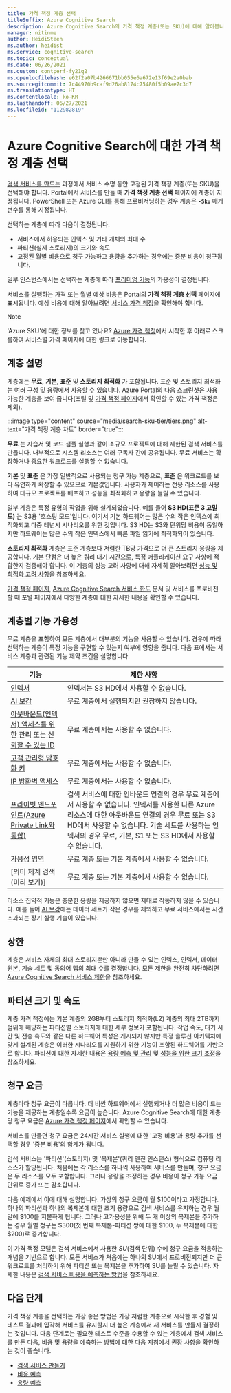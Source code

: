 ```yaml
---
title: 가격 책정 계층 선택
titleSuffix: Azure Cognitive Search
description: Azure Cognitive Search의 가격 책정 계층(또는 SKU)에 대해 알아봅니다. 검색 서비스는 무료, 기본 및 표준 계층으로 프로비전할 수 있습니다. 표준은 다양한 리소스 구성 및 용량 수준으로 사용 가능합니다.
manager: nitinme
author: HeidiSteen
ms.author: heidist
ms.service: cognitive-search
ms.topic: conceptual
ms.date: 06/26/2021
ms.custom: contperf-fy21q2
ms.openlocfilehash: e62f2a07b4266671bb055e6a672e13f69e2a0bab
ms.sourcegitcommit: 7c44970b9caf9d26ab8174c75480f5b09ae7c3d7
ms.translationtype: HT
ms.contentlocale: ko-KR
ms.lasthandoff: 06/27/2021
ms.locfileid: "112982819"
---
```

# <a name="choose-a-pricing-tier-for-azure-cognitive-search"></a>Azure Cognitive Search에 대한 가격 책정 계층 선택

[검색 서비스를 만드는](search-create-service-portal.md) 과정에서 서비스 수명 동안 고정된 가격 책정 계층(또는 SKU)을 선택해야 합니다. Portal에서 서비스를 만들 때 **가격 책정 계층 선택** 페이지에 계층이 지정됩니다. PowerShell 또는 Azure CLI를 통해 프로비저닝하는 경우 계층은 **`-Sku`** 매개 변수를 통해 지정됩니다.

선택하는 계층에 따라 다음이 결정됩니다.

+ 서비스에서 허용되는 인덱스 및 기타 개체의 최대 수
+ 파티션(실제 스토리지)의 크기와 속도
+ 고정된 월별 비용으로 청구 가능하고 용량을 추가하는 경우에는 증분 비용이 청구됩니다.

일부 인스턴스에서는 선택하는 계층에 따라 [프리미엄 기능](#premium-features)의 가용성이 결정됩니다.

서비스를 실행하는 가격 또는 월별 예상 비용은 Portal의 **가격 책정 계층 선택** 페이지에 표시됩니다. 예상 비용에 대해 알아보려면 [서비스 가격 책정](https://azure.microsoft.com/pricing/details/search/)을 확인해야 합니다.

> [!NOTE]
> 'Azure SKU'에 대한 정보를 찾고 있나요? [Azure 가격 책정](https://azure.microsoft.com/pricing/)에서 시작한 후 아래로 스크롤하여 서비스별 가격 페이지에 대한 링크로 이동합니다.

## <a name="tier-descriptions"></a>계층 설명

계층에는 **무료**, **기본**, **표준** 및 **스토리지 최적화** 가 포함됩니다. 표준 및 스토리지 최적화는 여러 구성 및 용량에서 사용할 수 있습니다. Azure Portal의 다음 스크린샷은 사용 가능한 계층을 보여 줍니다(포털 및 [가격 책정 페이지](https://azure.microsoft.com/pricing/details/search/)에서 확인할 수 있는 가격 책정은 제외). 

:::image type="content" source="media/search-sku-tier/tiers.png" alt-text="가격 책정 계층 차트" border="true":::

**무료** 는 자습서 및 코드 샘플 실행과 같이 소규모 프로젝트에 대해 제한된 검색 서비스를 만듭니다. 내부적으로 시스템 리소스는 여러 구독자 간에 공유됩니다. 무료 서비스는 확장하거나 중요한 워크로드를 실행할 수 없습니다.

**기본** 및 **표준** 은 가장 일반적으로 사용되는 청구 가능 계층으로, **표준** 은 워크로드를 보다 유연하게 확장할 수 있으므로 기본값입니다. 사용자가 제어하는 전용 리소스를 사용하여 대규모 프로젝트를 배포하고 성능을 최적화하고 용량을 늘릴 수 있습니다.

일부 계층은 특정 유형의 작업을 위해 설계되었습니다. 예를 들어 **S3 HD(표준 3 고밀도)** 는 S3용 '호스팅 모드'입니다. 여기서 기본 하드웨어는 많은 수의 작은 인덱스에 최적화되고 다중 테넌시 시나리오를 위한 것입니다. S3 HD는 S3와 단위당 비용이 동일하지만 하드웨어는 많은 수의 작은 인덱스에서 빠른 파일 읽기에 최적화되어 있습니다.

**스토리지 최적화** 계층은 표준 계층보다 저렴한 TB당 가격으로 더 큰 스토리지 용량을 제공합니다. 기본 단점은 더 높은 쿼리 대기 시간으로, 특정 애플리케이션 요구 사항에 적합한지 검증해야 합니다. 이 계층의 성능 고려 사항에 대해 자세히 알아보려면 [성능 및 최적화 고려 사항](search-performance-optimization.md)을 참조하세요.

[가격 책정 페이지](https://azure.microsoft.com/pricing/details/search/), [Azure Cognitive Search 서비스 한도](search-limits-quotas-capacity.md) 문서 및 서비스를 프로비전할 때 포털 페이지에서 다양한 계층에 대한 자세한 내용을 확인할 수 있습니다.

<a name="premium-features"></a>

## <a name="feature-availability-by-tier"></a>계층별 기능 가용성

무료 계층을 포함하여 모든 계층에서 대부분의 기능을 사용할 수 있습니다. 경우에 따라 선택하는 계층이 특정 기능을 구현할 수 있는지 여부에 영향을 줍니다. 다음 표에서는 서비스 계층과 관련된 기능 제약 조건을 설명합니다.

| 기능 | 제한 사항 |
|---------|-------------|
| [인덱서](search-indexer-overview.md) | 인덱서는 S3 HD에서 사용할 수 없습니다.  |
| [AI 보강](cognitive-search-concept-intro.md) | 무료 계층에서 실행되지만 권장하지 않습니다. |
| [아웃바운드(인덱서) 액세스를 위한 관리 또는 신뢰할 수 있는 ID](search-howto-managed-identities-data-sources.md) | 무료 계층에서는 사용할 수 없습니다.|
| [고객 관리형 암호화 키](search-security-manage-encryption-keys.md) | 무료 계층에서는 사용할 수 없습니다. |
| [IP 방화벽 액세스](service-configure-firewall.md) | 무료 계층에서는 사용할 수 없습니다. |
| [프라이빗 엔드포인트(Azure Private Link와 통합)](service-create-private-endpoint.md) | 검색 서비스에 대한 인바운드 연결의 경우 무료 계층에서 사용할 수 없습니다. 인덱서를 사용한 다른 Azure 리소스에 대한 아웃바운드 연결의 경우 무료 또는 S3 HD에서 사용할 수 없습니다. 기술 세트를 사용하는 인덱서의 경우 무료, 기본, S1 또는 S3 HD에서 사용할 수 없습니다.| 
| [가용성 영역](search-performance-optimization.md) | 무료 계층 또는 기본 계층에서 사용할 수 없습니다. |
| [의미 체계 검색(미리 보기)] | 무료 계층 또는 기본 계층에서 사용할 수 없습니다. |

리소스 집약적 기능은 충분한 용량을 제공하지 않으면 제대로 작동하지 않을 수 있습니다. 예를 들어 [AI 보강](cognitive-search-concept-intro.md)에는 데이터 세트가 작은 경우를 제외하고 무료 서비스에서는 시간 초과되는 장기 실행 기술이 있습니다.

## <a name="upper-limits"></a>상한

계층은 서비스 자체의 최대 스토리지뿐만 아니라 만들 수 있는 인덱스, 인덱서, 데이터 원본, 기술 세트 및 동의어 맵의 최대 수를 결정합니다. 모든 제한을 완전히 차단하려면 [Azure Cognitive Search 서비스 제한](search-limits-quotas-capacity.md)을 참조하세요. 

## <a name="partition-size-and-speed"></a>파티션 크기 및 속도

계층 가격 책정에는 기본 계층의 2GB부터 스토리지 최적화(L2) 계층의 최대 2TB까지 범위에 해당하는 파티션별 스토리지에 대한 세부 정보가 포함됩니다. 작업 속도, 대기 시간 및 전송 속도와 같은 다른 하드웨어 특성은 게시되지 않지만 특정 솔루션 아키텍처에 맞게 설계된 계층은 이러한 시나리오를 지원하기 위한 기능이 포함된 하드웨어를 기반으로 합니다. 파티션에 대한 자세한 내용은 [용량 예측 및 관리](search-capacity-planning.md) 및 [성능을 위한 크기 조정](search-performance-optimization.md)을 참조하세요.

## <a name="billing-rates"></a>청구 요금

계층마다 청구 요금이 다릅니다. 더 비싼 하드웨어에서 실행되거나 더 많은 비용이 드는 기능을 제공하는 계층일수록 요금이 높습니다. Azure Cognitive Search에 대한 계층당 청구 요금은 [Azure 가격 책정 페이지](https://azure.microsoft.com/pricing/details/search/)에서 확인할 수 있습니다.

서비스를 만들면 청구 요금은 24시간 서비스 실행에 대한 '고정 비용'과 용량 추가를 선택할 경우 '증분 비용'의 합계가 됩니다.

검색 서비스는 '파티션'(스토리지) 및 '복제본'(쿼리 엔진 인스턴스) 형식으로 컴퓨팅 리소스가 할당됩니다. 처음에는 각 리소스를 하나씩 사용하여 서비스를 만들며, 청구 요금은 두 리소스를 모두 포함합니다. 그러나 용량을 조정하는 경우 비용이 청구 가능 요금 단위로 증가 또는 감소합니다.

다음 예제에서 이에 대해 설명합니다. 가상의 청구 요금이 월 $100이라고 가정합니다. 하나의 파티션과 하나의 복제본에 대한 초기 용량으로 검색 서비스를 유지하는 경우 월말에 $100를 지불하게 됩니다. 그러나 고가용성을 위해 두 개 이상의 복제본을 추가하는 경우 월별 청구는 $300(첫 번째 복제본-파티션 쌍에 대한 $100, 두 복제본에 대한 $200)로 증가합니다.

이 가격 책정 모델은 검색 서비스에서 사용한 *SU*(검색 단위) 수에 청구 요금을 적용하는 개념을 기반으로 합니다. 모든 서비스가 처음에는 하나의 SU에서 프로비전되지만 더 큰 워크로드를 처리하기 위해 파티션 또는 복제본을 추가하여 SU를 늘릴 수 있습니다. 자세한 내용은 [검색 서비스 비용을 예측하는 방법](search-sku-manage-costs.md)을 참조하세요.

## <a name="next-steps"></a>다음 단계

가격 책정 계층을 선택하는 가장 좋은 방법은 가장 저렴한 계층으로 시작한 후 경험 및 테스트 결과에 입각해 서비스를 유지할지 더 높은 계층에서 새 서비스를 만들지 결정하는 것입니다. 다음 단계로는 필요한 테스트 수준을 수용할 수 있는 계층에서 검색 서비스를 만든 다음, 비용 및 용량을 예측하는 방법에 대한 다음 지침에서 권장 사항을 확인하는 것이 좋습니다.

+ [검색 서비스 만들기](search-create-service-portal.md)
+ [비용 예측](search-sku-manage-costs.md)
+ [용량 예측](search-sku-manage-costs.md)
